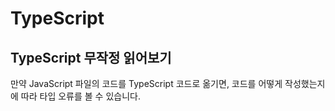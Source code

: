 # TypeScript

## TypeScript 무작정 읽어보기

만약 JavaScript 파일의 코드를 TypeScript 코드로 옮기면, 코드를 어떻게 작성했는지에 따라 타입 오류를 볼 수 있습니다. 